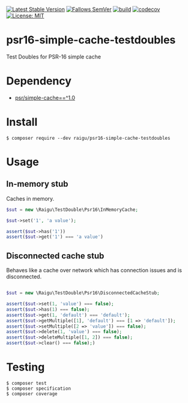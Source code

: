 [![Latest Stable Version](http://poser.pugx.org/raigu/psr16-simple-cache-testdoubles/v/stable)](https://packagist.org/packages/raigu/psr16-simple-cache-testdoubles)
[![Fallows SemVer](https://img.shields.io/badge/SemVer-2.0.0-green)](https://semver.org/spec/v2.0.0.html)
[![build](https://github.com/raigu/psr16-simple-cache-testdoubles/workflows/build/badge.svg)](https://github.com/raigu/psr16-simple-cache-testdoubles/actions)
[![codecov](https://codecov.io/gh/raigu/psr16-simple-cache-testdoubles/branch/main/graph/badge.svg?token=XII3CBEZSG)](https://codecov.io/gh/raigu/psr16-simple-cache-testdoubles)
[![License: MIT](https://img.shields.io/badge/License-MIT-blue.svg)](LICENSE)


# psr16-simple-cache-testdoubles

Test Doubles for PSR-16 simple cache

# Dependency

* [psr/simple-cache==^1.0](https://packagist.org/packages/psr/simple-cache)

# Install

```shell
$ composer require --dev raigu/psr16-simple-cache-testdoubles
```

# Usage

## In-memory stub

Caches in memory. 

```php
$sut = new \Raigu\TestDouble\Psr16\InMemoryCache;

$sut->set('1', 'a value');

assert($sut->has('1'))
assert($sut->get('1') === 'a value')
```

## Disconnected cache stub

Behaves like a cache over network which has connection issues and is disconnected.

```php

$sut = new \Raigu\TestDouble\Psr16\DisconnectedCacheStub;

assert($sut->set(1, 'value') === false);
assert($sut->has(1) === false);
assert($sut->get(1, 'default') === 'default');
assert($sut->getMultiple([1], 'default') === [1 => 'default']);
assert($sut->setMultiple([2 => 'value']) === false);
assert($sut->delete(1, 'value') === false);
assert($sut->deleteMultiple([1, 2]) === false);
assert($sut->clear() === false);)
```

# Testing

```shell
$ composer test
$ composer specification 
$ composer coverage
```
